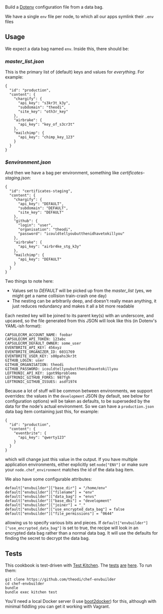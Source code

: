 Build a [Dotenv](https://github.com/bkeepers/dotenv) configuration file from a data bag.

We have a single `env` file per node, to which all our apps symlink their `.env` files

## Usage

We expect a data bag named `env`. Inside this, there should be:

### _master_list.json_

This is the primary list of (default) keys and values for *everything*. For example:

    {
      "id": "production",
      "content": {
        "chargify": {
          "api_key": "s3kr3t_k3y",
          "subdomain": "theodi",
          "site_key": "oth3r_key"
        },
        "airbrake": {
          "api_key": "key_of_s3cr3t"
        },
        "mailchimp": {
          "api_key": "chimp_key_123"
        }
      }
    }
    
### _$environment.json_

And then we have a bag per environment, something like _certificates-staging.json_:

    {
      "id": "certificates-staging",
      "content": {
        "chargify": {
          "api_key": "DEFAULT",
          "subdomain": "DEFAULT",
          "site_key": "DEFAULT"
        },
        "github": {
          "login": "user",
          "organisation": "theodi",
          "password": "icouldtellyoubutthenidhavetokillyou"
        },
        "airbrake": {
          "api_key": "airbr4ke_stg_k3y"
        },
        "mailchimp": {
          "api_key": "DEFAULT"
        }
      }
    }

Two things to note here:

* Values set to _DEFAULT_ will be picked up from the _master_list_ (yes, we might get a name collision train-crash one day)
* The nesting can be arbitrarily deep, and doesn't really mean anything, it just reduces redundancy and makes it all a bit more readable 

Each nested key will be joined to its parent key(s) with an underscore, and upcased, so the file generated from this JSON will look like this (in Dotenv's YAML-ish format):

    CAPSULECRM_ACCOUNT_NAME: foobar
    CAPSULECRM_API_TOKEN: 123abc
    CAPSULECRM_DEFAULT_OWNER: some_user
    EVENTBRITE_API_KEY: 456xyz
    EVENTBRITE_ORGANIZER_ID: 6031769
    EVENTBRITE_USER_KEY: s00pahs3kr3t
    GITHUB_LOGIN: user
    GITHUB_ORGANISATION: theodi
    GITHUB_PASSWORD: icouldtellyoubutthenidhavetokillyou
    LEFTRONIC_API_KEY: igot99problems
    LEFTRONIC_GITHUB_FORKS: 987fgh
    LEFTRONIC_GITHUB_ISSUES: asdf1974

Because a lot of stuff will be common between environments, we support overrides: the values in the `development` JSON (by default, see below for configuration options) will be taken as defaults, to be superseded by the data for the node's actual environment. So we can have a `production.json` data bag item containing just this, for example:

    {
      "id": "production",
      "content": {
        "eventbrite": {
          "api_key": "qwerty123"
        }
      }
    }

which will change just this value in the output. If you have multiple application environments, either explicitly set `node["ENV"]` or make sure your `node.chef_environment` matches the id of the data bag item.

We also have some configurable attributes:

    default["envbuilder"]["base_dir"] = "/home/env"
    default["envbuilder"]["filename"] = "env"
    default["envbuilder"]["data_bag"] = "envs"
    default["envbuilder"]["base_dbi"] = "development"
    default["envbuilder"]["joiner"] = "_"
    default["envbuilder"]["use_encrypted_data_bag"] = false
    default["envbuilder"]["file_permissions"] = "0644"

allowing us to specify various bits and pieces. If `default["envbuilder"]["use_encrypted_data_bag"]` is set to true, the recipe will look in an encrypted data bag rather than a normal data bag. It will use the defaults for finding the secret to decrypt the data bag.

## Tests

This cookbook is test-driven with [Test Kitchen](http://kitchen.ci). The  [tests](https://github.com/theodi/chef-envbuilder/blob/master/test/integration/default/serverspec/env_spec.rb) [are](https://github.com/theodi/chef-envbuilder/blob/master/test/integration/staging/serverspec/env_spec.rb)  [here](https://github.com/theodi/chef-envbuilder/blob/master/test/integration/production/serverspec/env_spec.rb). To run them:

    git clone https://github.com/theodi/chef-envbuilder
    cd chef-envbuilder
    bundle
    bundle exec kitchen test

You'll need a local Docker server (I use [boot2docker](http://boot2docker.io/)) for this, although with minimal fiddling you can get it working with Vagrant.
